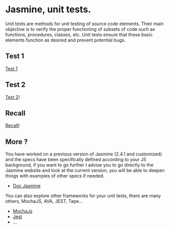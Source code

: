 # Jasmine, unit tests.
Unit tests are methods for unit testing of source code elements. Their main objective is to verify the proper functioning of subsets of code such as functions, procedures, classes, etc. Unit tests ensure that these basic elements function as desired and prevent potential bugs.

## Test 1

[Test 1](https://pierreweets.github.io/JasmineCheck/3.1.Test1/SpecRunner.html)

## Test 2

[Test 2](https://pierreweets.github.io/JasmineCheck/3.2.Test2/SpecRunner.html))

## Recall

[Recall](https://pierreweets.github.io/JasmineCheck/3.3.Recall/SpecRunner.html))

## More ?

You have worked on a previous version of Jasmine (2.4.1 and customized) and the specs have been specifically defined according to your JS background, if you want to go further I advise you to go directly to the Jasmine website and look at the current version, you will be able to deepen things with examples of other specs if needed.

- [Doc Jasmine](https://jasmine.github.io/)

You can also explore other frameworks for your unit tests, there are many others, MochaJS, AVA, JEST, Tape...

- [MochaJs](https://mochajs.org/)
- [Jest](https://jestjs.io/)
- ...

